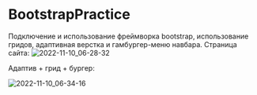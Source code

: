 # BootstrapPractice
Подключение и использование фреймворка bootstrap, использование гридов, адаптивная верстка и гамбургер-меню навбара.
Страница сайта:
![2022-11-10_06-28-32](https://user-images.githubusercontent.com/63184742/200978510-a2d8ea34-5ce3-43d8-a667-37aa142b9d2b.png)

Адаптив + грид + бургер:

![2022-11-10_06-34-16](https://user-images.githubusercontent.com/63184742/200978800-c58d2774-7532-472f-8214-d7fcb7a6d830.png)
